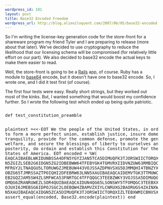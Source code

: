 ```yaml
--- 
wordpress_id: 101
layout: post
title: Base32 Encoded Freedom
wordpress_url: http://blog.alieniloquent.com/2007/06/05/base32-encoded-freedom/
---
```

So I'm writing the license-key generation code for the store-front for a shareware program my friend Tyler and I are preparing to release (more about that later).  We've decided to use cryptography to reduce the likelihood that our licensing schema will be compromised (for relatively little effort on our part).  We also decided to base32 encode the actual keys to make them easier to read.

Well, the store-front is going to be a <a href="http://www.rubyonrails.com">Rails</a> app, of course.  Ruby has a module to <a href="http://ruby-doc.org/stdlib/libdoc/base64/rdoc/index.html">base64</a> encode, but it doesn't have one to base32 encode.  So, I wrote one, and I did it test first (of course).

The first four tests were easy.  Really short strings, but they worked out most of the kinks.  But, I wanted something that would boost my confidence further.  So I wrote the following test which ended up being quite patriotic.

<pre class="code">
</pre><pre>def test_constitution_preamble
  plaintext =&lt;&lt;-EOT
    We the people of the United States, in order to form a more perfect union,
    establish justice, insure domestic tranquility, provide for the common
    defense, promote the general welfare, and secure the blessings of liberty
    to ourselves and our posterity, do ordain and establish this Constitution
    for the United States of America.
  EOT
  encoded = %W(
    EAQCAIBAEBLWKIDUNBSSA4DFN5YGYZJAN5TCA5DIMUQFK3TJORSWIICTORQXIZLTFQQGS3RA
    N5ZGIZLSEB2G6IDGN5ZG2IDBEBWW64TFEBYGK4TGMVRXIIDVNZUW63RMBIQCAIBAEAQGK43U
    MFRGY2LTNAQGU5LTORUWGZJMEBUW443VOJSSAZDPNVSXG5DJMMQHI4TBNZYXK2LMNF2HSLBA
    OBZG65TJMRSSAZTPOIQHI2DFEBRW63LNN5XAUIBAEAQCAIDEMVTGK3TTMUWCA4DSN5WW65DF
    EB2GQZJAM5SW4ZLSMFWCA53FNRTGC4TFFQQGC3TEEBZWKY3VOJSSA5DIMUQGE3DFONZWS3TH
    OMQG6ZRANRUWEZLSOR4QUIBAEAQCAIDUN4QG65LSONSWY5TFOMQGC3TEEBXXK4RAOBXXG5DF
    OJUXI6JMEBSG6IDPOJSGC2LOEBQW4ZBAMVZXIYLCNRUXG2BAORUGS4ZAINXW443UNF2HK5DJ
    N5XAUIBAEAQCAIDGN5ZCA5DIMUQFK3TJORSWIICTORQXIZLTEBXWMICBNVSXE2LDMEXAU===).join
  assert_equal(encoded, Base32.encode(plaintext))
end</pre>
